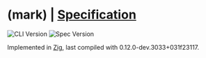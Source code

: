 # (mark) | [Specification](SPECIFICATION.md)

![CLI Version](https://img.shields.io/badge/(mark)%20CLI-0.1.0-brightgreen)
![Spec Version](https://img.shields.io/badge/Spec-0.1.0-blue)

Implemented in [Zig](https://ziglang.org/), last compiled with 0.12.0-dev.3033+031f23117.

